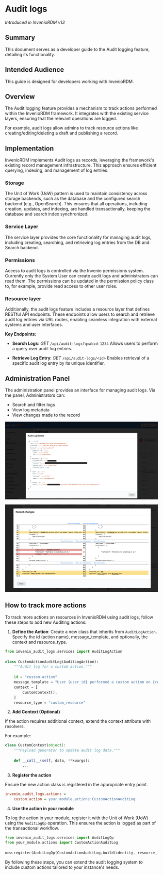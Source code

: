 # Audit logs

_Introduced in InvenioRDM v13_

## Summary

This document serves as a developer guide to the Audit logging feature, detailing its functionality.

## Intended Audience

This guide is designed for developers working with InvenioRDM.

## Overview

The Audit logging feature provides a mechanism to track actions performed within the InvenioRDM framework. It integrates with the existing service layers, ensuring that the relevant operations are logged.

For example, audit logs allow admins to track resource actions like creating/editing/deleting a draft and publishing a record.

## Implementation

InvenioRDM implements Audit logs as records, leveraging the framework's existing record management infrastructure. This approach ensures efficient querying, indexing, and management of log entries.

### Storage

The Unit of Work (UoW) pattern is used to maintain consistency across storage backends, such as the database and the configured search backend (e.g., OpenSearch). This ensures that all operations, including creation, updates, and indexing, are handled transactionally, keeping the database and search index synchronized.

### Service Layer

The service layer provides the core functionality for managing audit logs, including creating, searching, and retrieving log entries from the DB and Search backend.

### Permissions

Access to audit logs is controlled via the Invenio permissions system. Currently only the System User can create audit logs and administrators can read them. The permissions can be updated in the permission policy class to, for example, provide read access to other user roles.

### Resource layer

Additionally, the audit logs feature includes a resource layer that defines RESTful API endpoints. These endpoints allow users to search and retrieve audit log entries via URL routes, enabling seamless integration with external systems and user interfaces.

**Key Endpoints:**

- **Search Logs**: _GET_ `/api/audit-logs?q=abcd-1234`
Allows users to perform a query over audit log entries.

- **Retrieve Log Entry**: _GET_ `/api/audit-logs/<id>`
Enables retrieval of a specific audit log entry by its unique identifier.

## Administration Panel

The administration panel provides an interface for managing audit logs. Via the panel, Administrators can:

- Search and filter logs
- View log metadata
- View changes made to the record

![Administration Panel Audit Log Data](./img/audit-logs-json.png)

![Administration Panel Record Changes](./img/audit-logs-changes.png)

## How to track more actions

To track more actions on resources in InvenioRDM using audit logs, follow these steps to add new Auditing actions:

1. **Define the Action**: Create a new class that inherits from `AuditLogAction`.
Specify the id (action name), message_template, and optionally, the context and resource_type.

```python
from invenio_audit_logs.services import AuditLogAction

class CustomActionAuditLog(AuditLogAction):
    """Audit log for a custom action."""

    id = "custom.action"
    message_template = "User {user_id} performed a custom action on {resource_id}."
    context = [
        CustomContext(),
    ]
    resource_type = "custom_resource"
```

2. **Add Context (Optional)**

If the action requires additional context, extend the context attribute with resolvers.

For example:

```python
class CustomContext(object):
    """Payload generator to update audit log data."""

    def __call__(self, data, **kwargs):
        ...
```

3. **Register the action**

Ensure the new action class is registered in the appropriate entry point.

```cfg
invenio_audit_logs.actions =
    custom.action = your_module.actions:CustomActionAuditLog

```

4. **Use the action in your module**

To log the action in your module, register it with the Unit of Work (UoW) using the `AuditLogOp` operation. This ensures the action is logged as part of the transactional workflow.

```python
from invenio_audit_logs.services import AuditLogOp
from your_module.actions import CustomActionAuditLog

uow.register(AuditLogOp(CustomActionAuditLog.build(identity, resource_id, ...)))
```

By following these steps, you can extend the audit logging system to include custom actions tailored to your instance's needs.
